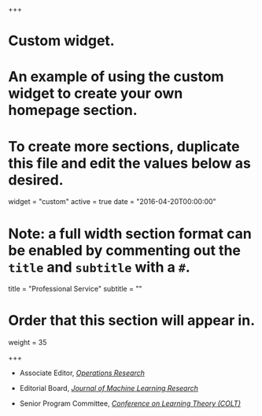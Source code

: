 +++
# Custom widget.
# An example of using the custom widget to create your own homepage section.
# To create more sections, duplicate this file and edit the values below as desired.
widget = "custom"
active = true
date = "2016-04-20T00:00:00"

# Note: a full width section format can be enabled by commenting out the `title` and `subtitle` with a `#`.
title = "Professional Service"
subtitle = ""

# Order that this section will appear in.
weight = 35

+++

<!-- This is an example of using the *custom* widget to create your own homepage section.

To remove this section, either delete `content/home/teaching.md` or edit the frontmatter of the file to deactivate the widget by setting `active = false`. -->

- Associate Editor, *[Operations Research](https://pubsonline.informs.org/journal/opre)*

- Editorial Board, *[Journal of Machine Learning Research](https://www.jmlr.org)*

- Senior Program Committee, *[Conference on Learning Theory (COLT)](https://www.learningtheory.org)*
